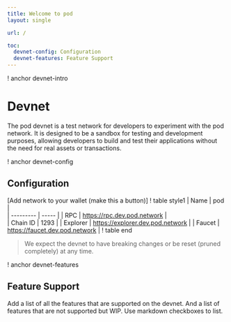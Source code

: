 ```yaml
---
title: Welcome to pod
layout: single

url: /

toc:
  devnet-config: Configuration
  devnet-features: Feature Support
---
```

! anchor devnet-intro 
# Devnet 
The pod devnet is a test network for developers to experiment 
with the pod network. It is designed to be a sandbox for testing 
and development purposes, allowing developers to build and test 
their applications without the need for real assets or transactions.


! anchor devnet-config
## Configuration
[Add network to your wallet (make this a button)] 
! table style1 
| Name | pod |  
| --------- | ----- |
| RPC | https://rpc.dev.pod.network |  
| Chain ID | 1293 |
| Explorer | https://explorer.dev.pod.network |
| Faucet | https://faucet.dev.pod.network |
! table end   

> We expect the devnet to have breaking changes or be reset (pruned completely) at any time. 

! anchor devnet-features
## Feature Support 
Add a list of all the features that are supported on the devnet.
And a list of features that are not supported but WIP. 
Use markdown checkboxes to list.

